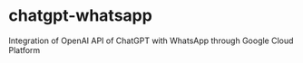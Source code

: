 # chatgpt-whatsapp
Integration of OpenAI API of ChatGPT with WhatsApp through Google Cloud Platform
